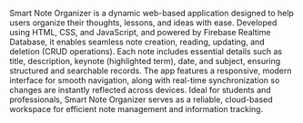 Smart Note Organizer is a dynamic web-based application designed to help users organize their thoughts, lessons, and ideas with ease. Developed using HTML, CSS, and JavaScript, and powered by Firebase Realtime Database, it enables seamless note creation, reading, updating, and deletion (CRUD operations). Each note includes essential details such as title, description, keynote (highlighted term), date, and subject, ensuring structured and searchable records. The app features a responsive, modern interface for smooth navigation, along with real-time synchronization so changes are instantly reflected across devices. Ideal for students and professionals, Smart Note Organizer serves as a reliable, cloud-based workspace for efficient note management and information tracking.
